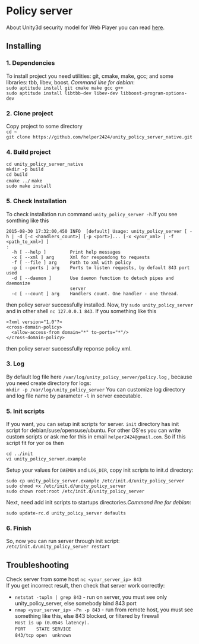 # Policy server

About Unity3d security model for Web Player you can read [here](http://docs.unity3d.com/Manual/SecuritySandbox.html).

## Installing

### 1. Dependencies
To install project you need utilities: git, cmake, make, gcc; and some libraries: tbb, libev, boost.
*Command line for debian*:  
`sudo aptitude install git cmake make gcc g++`  
`sudo aptitude install libtbb-dev libev-dev libboost-program-options-dev`
### 2. Clone project
Copy project to some directory  
`cd ~`  
`git clone https://github.com/helper2424/unity_policy_server_native.git`  
### 4. Build project 
`cd unity_policy_server_native`	 
`mkdir -p build`    
`cd build`  
`cmake ../` 
`make`  
`sudo make install` 
### 5. Check Installation
To check installation run command `unity_policy_server -h`.If you see somthing like this 
```
2015-08-30 17:32:00,450 INFO  [default] Usage: unity_policy_server [ -h | -d [-c <handlers_count>] [-p <port>]... [-x <your_xml> | -f <path_to_xml>] ] 
:
  -h [ --help ]         Print help messages
  -x [ --xml ] arg      Xml for respondong to requests
  -f [ --file ] arg     Path to xml with policy
  -p [ --ports ] arg    Ports to listen requests, by default 843 port used
  -d [ --daemon ]       Use daemon function to detach pipes and daemonize 
                        server
  -c [ --count ] arg    Handlers count. One handler - one thread.
```
then policy server successfully installed. Now, try `sudo unity_policy_server` and in other shell `nc 127.0.0.1 843`. If you something like this
```
<?xml version="1.0"?>
<cross-domain-policy>
  <allow-access-from domain="*" to-ports="*"/>
</cross-domain-policy>
```
then policy server successfully reponse policy xml.
### 3. Log
By default log file here `/var/log/unity_policy_server/policy.log` , because you need create directory for logs:  
`mkdir -p /var/log/unity_policy_server` 
You can customize log directory and log file name by parameter `-l` in server executable. 
### 5. Init scripts
If you want, you can setup init scripts for server. `init` directory has init script for debian/suse/opensuse/ubuntu. For other OS'es you can write custom scripts or ask me for this in email `helper2424@gmail.com`. So if this script fit for yor os then

`cd ../init`   
`vi unity_policy_server.example`    

Setup your values for `DAEMON` and `LOG_DIR`, copy init scripts to init.d directory:    

`sudo cp unity_policy_server.example /etc/init.d/unity_policy_server`   
`sudo chmod +x /etc/init.d/unity_policy_server`     
`sudo chown root:root /etc/init.d/unity_policy_server`      

Next, need add init scripts to startups directories.*Command line for debian*:  

`sudo update-rc.d unity_policy_server defaults`
### 6. Finish
So, now you can run server through init script: 
`/etc/init.d/unity_policy_server restart`
## Troubleshooting
Check server from some host
`nc <your_server_ip> 843`  
If you get incorrect result, then check that server work correctly:
- `netstat -tupln | grep 843` - run on server, you must see only unity_policy_server, else somebody bind 843 port  
- `nmap <your_server_ip> -Pn -p 843` - run from remote host, you must see something like this, else 843 blocked, or filtered by firewall             
`Host is up (0.054s latency).`  
`PORT    STATE SERVICE`     
`843/tcp open  unknown`     

